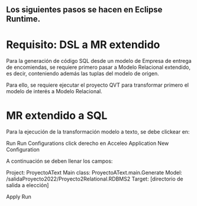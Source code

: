 ## Los siguientes pasos se hacen en Eclipse Runtime.

# Requisito: DSL a MR extendido

Para la generación de código SQL desde un modelo
de Empresa de entrega de encomiendas, se requiere
primero pasar a Modelo Relacional extendido, es
decir, conteniendo además las tuplas del modelo
de origen.

Para ello, se requiere ejecutar el proyecto QVT
para transformar primero el modelo de interés a
Modelo Relacional.

# MR extendido a SQL

Para la ejecución de la transformación modelo a
texto, se debe clickear en:

Run
Run Configurations
click derecho en Acceleo Application
New Configuration

A continuación se deben llenar los campos:

Project:		ProyectoAText
Main class:		ProyectoAText.main.Generate
Model:			/salidaProyecto2022/Proyecto2Relational.RDBMS2
Target:			[directorio de salida a elección]

Apply
Run